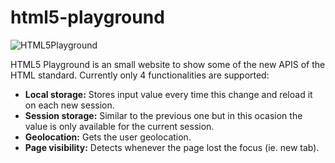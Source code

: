 html5-playground
================

![HTML5Playground](http://davidmogar.leakedbits.com/uploads/github/html5playground.png)

HTML5 Playground is an small website to show some of the new APIS of the HTML standard. Currently only 4 functionalities are supported:
- **Local storage:** Stores input value every time this change and reload it on each new session.
- **Session storage:** Similar to the previous one but in this ocasion the value is only available for the current session.
- **Geolocation:** Gets the user geolocation.
- **Page visibility:** Detects whenever the page lost the focus (ie. new tab).
